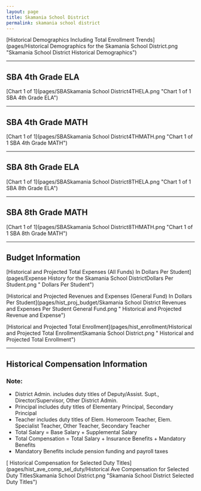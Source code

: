 ```yaml
---
layout: page
title: Skamania School District
permalink: skamania school district
---
```



[Historical Demographics Including Total Enrollment Trends](pages/Historical Demographics for the Skamania School District.png "Skamania School District Historical Demographics")

___

## SBA 4th Grade ELA

[Chart 1 of 1](pages/SBASkamania School District4THELA.png "Chart 1 of 1 SBA 4th Grade ELA")


___

## SBA 4th Grade MATH

[Chart 1 of 1](pages/SBASkamania School District4THMATH.png "Chart 1 of 1 SBA 4th Grade MATH")


___

## SBA 8th Grade ELA

[Chart 1 of 1](pages/SBASkamania School District8THELA.png "Chart 1 of 1 SBA 8th Grade ELA")


___

## SBA 8th Grade MATH

[Chart 1 of 1](pages/SBASkamania School District8THMATH.png "Chart 1 of 1 SBA 8th Grade MATH")


___

## Budget Information

[Historical and Projected Total Expenses (All Funds) In Dollars Per Student](pages/Expense History for the Skamania School DistrictDollars Per Student.png " Dollars Per Student")

[Historical and Projected Revenues and Expenses (General Fund) In Dollars Per Student](pages/hist_proj_budget/Skamania School District Revenues and Expenses Per Student General Fund.png " Historical and Projected Revenue and Expense")

[Historical and Projected Total Enrollment](pages/hist_enrollment/Historical and Projected Total EnrollmentSkamania School District.png " Historical and Projected Total Enrollment")


___

## Historical Compensation Information
### Note:
- District Admin. includes duty titles of Deputy/Assist. Supt., Director/Supervisor, Other District Admin.
- Principal includes duty titles of Elementary Principal, Secondary Principal
- Teacher includes duty titles of Elem. Homeroom Teacher, Elem. Specialist Teacher, Other Teacher, Secondary Teacher
- Total Salary = Base Salary + Supplemental Salary
- Total Compensation = Total Salary + Insurance Benefits + Mandatory Benefits
- Mandatory Benefits include pension funding and payroll taxes

[ Historical Compensation for Selected Duty Titles](pages/hist_ave_comp_sel_duty/Historical Ave Compensation for Selected Duty TitlesSkamania School District.png "Skamania School District Selected Duty Titles")


